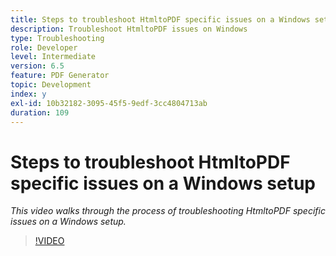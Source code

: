 ```yaml
---
title: Steps to troubleshoot HtmltoPDF specific issues on a Windows setup
description: Troubleshoot HtmltoPDF issues on Windows
type: Troubleshooting
role: Developer
level: Intermediate
version: 6.5
feature: PDF Generator
topic: Development
index: y
exl-id: 10b32182-3095-45f5-9edf-3cc4804713ab
duration: 109
---
```

# Steps to troubleshoot HtmltoPDF specific issues on a Windows setup

*This video walks through the process of troubleshooting HtmltoPDF specific issues on a Windows setup.*

>[!VIDEO](https://video.tv.adobe.com/v/335545?quality=12&learn=on)

